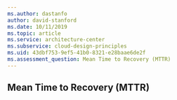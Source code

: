 ```yaml
---
ms.author: dastanfo
author: david-stanford
ms.date: 10/11/2019
ms.topic: article
ms.service: architecture-center
ms.subservice: cloud-design-principles
ms.uid: 43dbf753-9ef5-41b0-8321-e28baae6de2f
ms.assessment_question: Mean Time to Recovery (MTTR)
---
```

## Mean Time to Recovery (MTTR)


